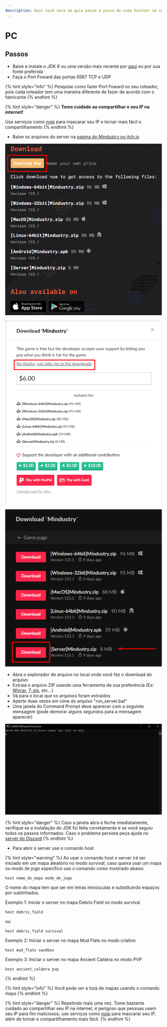 ```yaml
---
description: Aqui você vera um guia passo a passo de como hostear um server no PC
---
```


# PC

## Passos

* Baixe e instale o JDK 8 ou uma versão mais recente por [aqui](https://adoptopenjdk.net/) ou por sua fonte preferida
* Faça o Port Foward das portas 6567 TCP e UDP

{% hint style="info" %}
Pesquise como fazer Port Foward no seu roteador, pois cada roteador tem uma maneira diferente de fazer de acordo com o fabricante
{% endhint %}

{% hint style="danger" %}
**Tome cuidado ao compartilhar o seu IP na internet!**

Use serviços como [noip](https://www.noip.com/) para mascarar seu IP e tornar mais fácil o compartilhamento
{% endhint %}

* Baixe os arquivos do server na [pagina do Mindustry no itch.io](https://anuke.itch.io/mindustry)

![Aperte em &quot;Download Now&quot; ](../../.gitbook/assets/download1.png)

![Aperte em &quot;No thanks, just take me to the downloads&quot;](../../.gitbook/assets/download2.png)

![Aperte no bot&#xE3;o &quot;Download&quot; indicado](../../.gitbook/assets/download3.png)

* Abra o explorador de arquivo no local onde você fez o download do arquivo
* Extraia o arquivo ZIP usando uma ferramenta de sua preferência \(Ex: [Winrar](https://www.win-rar.com/start.html?&L=0), [7-zip](https://www.7-zip.org/download.html), etc...\)
* Vá para o local que os arquivos foram extraídos
* Aperte duas vezes em cima do arquivo "run\_server.bat"
* Uma janela do Command Prompt deve aparecer com a seguinte mensagem \(pode demorar alguns segundos para a mensagem aparecer\)

![](../../.gitbook/assets/prompt1.png)

{% hint style="danger" %}
Caso a janela abra e feche imediatamente, verifique se a instalação do JDK foi feita corretamente e se você seguiu todos os passos informados. Caso o problema persista peça ajuda no [server do Discord](https://discord.gg/Rt5HjqW)
{% endhint %}

* Para abrir o server use o comando host

{% hint style="warning" %}
Ao usar o comando host o server irá ser iniciado em um mapa aleatório no modo survival, caso queira usar um mapa ou modo de jogo específico use o comando como mostrado abaixo

```text
host nome_do_mapa modo_de_jogo
```

O nome do mapa tem que ser em letras minúsculas e substituindo espaços por sublinhados.  
  
Exemplo 1: Iniciar o server no mapa Debris Field no modo survival

```text
host debris_field
```

ou

```text
host debris_field survival
```

Exemplo 2: Iniciar o server no mapa Mud Flats no modo criativo

```text
host mud_flats sandbox
```

Exemplo 3: Iniciar o server no mapa Ancient Caldera no modo PVP

```text
host ancient_caldera pvp
```
{% endhint %}

{% hint style="info" %}
Você pode ver a lista de mapas usando o comando maps
{% endhint %}

{% hint style="danger" %}
Repetindo mais uma vez. Tome bastante cuidado ao compartilhar seu IP na internet, é perigoso que pessoas usem seu IP para fim maliciosos, use serviços como [noip](https://www.noip.com) para mascarar seu IP, além de tornar o compartilhamento mais fácil.
{% endhint %}





